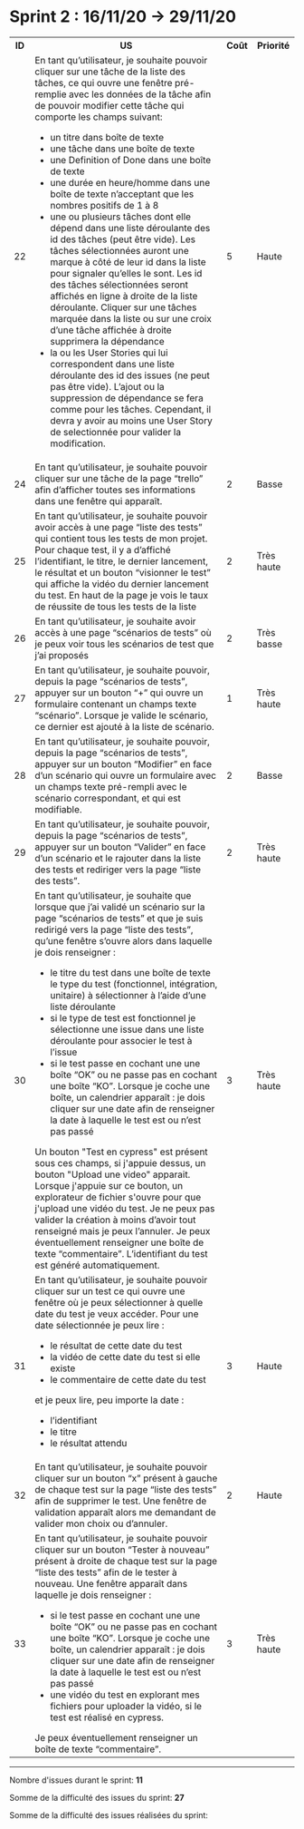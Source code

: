 # Sprint 2 : 16/11/20 -> 29/11/20

<table>
  <tbody>
      <th>ID</th>
      <th>US</th>
      <th>Coût</th>
      <th>Priorité</th>
<tr>
      <td>22</td>
      <td>En tant qu’utilisateur, je souhaite pouvoir cliquer sur une tâche de la liste des tâches, ce qui ouvre une fenêtre pré-remplie avec les données de la tâche afin de pouvoir modifier cette tâche qui comporte les champs suivant: 
      <ul>
<li>un titre dans boîte de texte</li>
<li>une tâche dans une boîte de texte</li>
<li>une Definition of Done dans une boîte de texte
<li>une durée en heure/homme dans une boîte de texte n’acceptant que les nombres positifs de 1 à 8 </li>
<li>une ou plusieurs tâches dont elle dépend dans une liste déroulante des id des tâches (peut être vide). Les tâches sélectionnées auront une marque à côté de leur id dans la liste pour signaler qu’elles le sont. Les id des tâches sélectionnées seront affichés en ligne à droite de la liste déroulante. Cliquer sur une tâches marquée dans la liste ou sur une croix d’une tâche affichée à droite supprimera la dépendance</li>
<li>la ou les User Stories qui lui correspondent dans une liste déroulante des id des issues (ne peut pas être vide). L’ajout ou la suppression de dépendance se fera comme pour les tâches. Cependant, il devra y avoir au moins une User Story de selectionnée pour valider la modification.</li>
</ul>
</td>
      <td>5</td>
      <td>Haute</td>
</tr>
<tr>
      <td>24</td>
      <td>En tant qu’utilisateur, je souhaite pouvoir cliquer sur une tâche de la page “trello” afin d’afficher toutes ses informations dans une fenêtre qui apparaît.</td>
      <td>2</td>
      <td>Basse</td>
</tr>
<tr>
      <td>25</td>
      <td>En tant qu’utilisateur, je souhaite pouvoir avoir accès à une page “liste des tests” qui contient tous les tests de mon projet. Pour chaque test,  il y a d’affiché l’identifiant, le titre, le dernier lancement, le résultat et un bouton “visionner le test” qui affiche la vidéo du dernier lancement du test. En haut de la page je vois le taux de réussite de tous les tests de la liste</td>
      <td>2</td>
      <td>Très haute</td>
</tr>

<tr>
      <td>26</td>
      <td>En tant qu’utilisateur, je souhaite avoir accès à une page “scénarios de tests” où je peux voir tous les scénarios de test que j’ai proposés</td>
      <td>2</td>
      <td>Très basse</td>
</tr>

<tr>
      <td>27</td>
      <td>En tant qu’utilisateur, je souhaite pouvoir, depuis la page “scénarios de tests”, appuyer sur un bouton “+” qui ouvre un formulaire contenant un champs texte “scénario”. Lorsque je valide le scénario, ce dernier est ajouté à la liste de scénario.</td>
      <td>1</td>
      <td>Très haute</td>
</tr>

<tr>
      <td>28</td>
      <td>En tant qu’utilisateur, je souhaite pouvoir, depuis la page “scénarios de tests”, appuyer sur un bouton “Modifier” en face d’un scénario qui ouvre un formulaire avec un champs texte pré-rempli avec le scénario correspondant, et qui est modifiable.
</td>
      <td>2</td>
      <td>Basse</td>
</tr>
<tr>
      <td>29</td>
      <td>En tant qu’utilisateur, je souhaite pouvoir, depuis la page “scénarios de tests”, appuyer sur un bouton “Valider” en face d’un scénario et le rajouter dans la liste des tests et rediriger vers la page “liste des tests”.</td>
      <td>2</td>
      <td>Très haute</td>
</tr>
<tr>
      <td>30</td>
      <td>En tant qu’utilisateur, je souhaite que lorsque que j’ai validé un scénario sur la page “scénarios de tests” et que je suis redirigé vers la page “liste des tests”, qu’une fenêtre s’ouvre alors dans laquelle je dois renseigner :
<ul>
<li>le titre du test dans une boîte de texte
le type du test (fonctionnel, intégration, unitaire) à sélectionner à l’aide d’une liste déroulante </li>
<li>si le type de test est fonctionnel je sélectionne une issue dans une liste déroulante pour associer le test à l’issue</li>
<li>si le test passe en cochant une une boîte “OK” ou ne passe pas en cochant une boîte “KO”. Lorsque je coche une boîte, un calendrier apparaît : je dois cliquer sur une date afin de renseigner la date à laquelle le test est ou n’est pas passé</li>
</ul>
Un bouton "Test en cypress" est présent sous ces champs, si j'appuie dessus, un bouton "Upload une video" apparait. Lorsque j'appuie sur ce bouton, un explorateur de fichier s'ouvre pour que j'upload une vidéo du test.
Je ne peux pas valider la création à moins d’avoir tout renseigné mais je peux l’annuler. 
Je peux éventuellement renseigner une boîte de texte “commentaire”.
L’identifiant du test est généré automatiquement.
</td>
      <td>3</td>
      <td>Très haute</td>
</tr>
<tr>
      <td>31</td>
      <td> En tant qu’utilisateur, je souhaite pouvoir cliquer sur un test ce qui ouvre une fenêtre où je peux sélectionner à quelle date du test je veux accéder. Pour une date sélectionnée je peux lire :
      <ul>
<li>le résultat de cette date du test</li>
<li>la vidéo de cette date du test si elle existe</li>
<li>le commentaire de cette date du test</li>
</ul>
et je peux lire, peu importe la date : 
<ul>
<li>l’identifiant</li>
<li>le titre</li>
<li>le résultat attendu</ul>
</ul>
</td>
      <td>3</td>
      <td>Haute</td>
</tr>
<tr>
      <td>32</td>
      <td>En tant qu’utilisateur, je souhaite pouvoir cliquer sur un bouton “x” présent à gauche de chaque test sur la page “liste des tests” afin de supprimer le test. Une fenêtre de validation apparaît alors me demandant de valider mon choix ou d’annuler.</td>
      <td>2</td>
      <td>Haute</td>
</tr>
<tr>
      <td>33</td>
      <td>En tant qu’utilisateur, je souhaite pouvoir cliquer sur un bouton “Tester à nouveau” présent à droite de chaque test sur la page “liste des tests” afin de le tester à nouveau. Une fenêtre apparaît dans laquelle je dois renseigner :
      <ul>
<li>si le test passe en cochant une une boîte “OK” ou ne passe pas en cochant une boîte “KO”. Lorsque je coche une boîte, un calendrier apparaît : je dois cliquer sur une date afin de renseigner la date à laquelle le test est ou n’est pas passé</li>
<li>une vidéo du test en explorant mes fichiers pour uploader la vidéo, si le test est réalisé en cypress.</li>
</ul>
Je peux éventuellement renseigner un boîte de texte “commentaire”.
</td>
      <td>3</td>
      <td>Très haute</td>
</tr>
   </tbody>
</table>
<hr/>
<p>
Nombre d'issues durant le sprint: <strong>11</strong>
</p>
<p>
Somme de la difficulté des issues du sprint: <strong>27</strong>
</p>
<p>
Somme de la difficulté des issues réalisées du sprint: <strong></strong>
</p>

